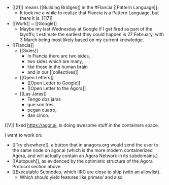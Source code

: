 - [[21]] means [[Building Bridges]] in the #Flancia [[Pattern Language]].
  - It took me a while to realize that Flancia is a Pattern Language, but there it is. [[17]]
- [[Work]] ~ [[Google]]
  - Maybe my last Wednesday at Google if I get fired as part of the layoffs; I estimate the earliest they could happen is 27 February, with 3 March being most likely based on my current knowledge.
- [[Flancia]]
  - [[Sides]]
    - In Flancia there are two sides,
    - two sides which are many,
    - like those in the human brain
    - and in our [[collectives]]
  - [[Open Letters]]
    - [[Open Letter to Google]]
    - [[Open Letter to the Agora]]
  - [[Las Jaras]]
    - Tengo dos jaras 
    - que son tres,
    - pegan cuatro,
    - dan cinco.

[[V]] fixed https://agor.ai, is doing awesome stuff in the containers space.

I want to work on:

- [[Try elsewhere]], a button that in anagora.org would send the user to the same node on agor.ai (which is the more modern containerized Agora, and will actually contain an Agora Network in its subdomains.)
- [[Autopush]], as evidenced by the optimistic structure of the Agora Protocol section above.
- [[Executable Subnodes, which IIRC are close to ship (with an allowlist).
  - Which should yield features like primes/ and also 
